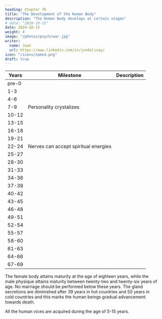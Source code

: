 ```yaml
---
heading: Chapter 7b
title: "The Development of the Human Body"
description: "The Human Body develops at certain stages"
# date: "2020-10-15"
date: 2024-10-15
weight: 4
image: "/photos/psych/war.jpg"
writer:
  name: Juan
  url: https://www.linkedin.com/in/jundalisay/
icon: "/icons/spmed.png"
draft: true
---
```



Years | Milestone | Description
--- | --- | ---
pre-0 | |
1-3 | |
4-6 | |
7-9 | Personality crystalizes | 
10-12 | |
13-15 | |
16-18 | |
19-21 | |
22-24 | Nerves can accept spiritual energies |
25-27 | |
28-30 | |
31-33 | |
34-36 | |
37-39 | |
40-42 | |
43-45 | |
46-48 | |
49-51 | |
52-54 | |
55-57 | |
58-60 | |
61-63 | |
64-66 | |
67-69 | |


The female body attains maturity at the age of eighteen years, while the male physique attains maturity between twenty-two and twenty-six years of age. No marriage should be performed below these years. The gland secretions are diminished after 39 years in hot countries and 50 years in cold countries and this marks the human beings gradual advancement towards death.

All the human vices are acquired during the age of 5-15 years.
